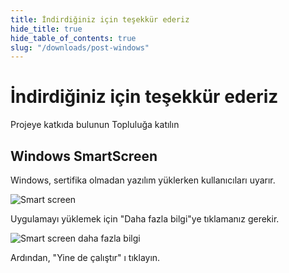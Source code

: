 ```yaml
---
title: İndirdiğiniz için teşekkür ederiz
hide_title: true
hide_table_of_contents: true
slug: "/downloads/post-windows"
---
```


<div className="text-center margin-top--xl">

# İndirdiğiniz için teşekkür ederiz

<div className="row margin-bottom--lg padding--sm flex-center">
<Link className="button button--outline button--warning button--lg margin--sm" href="/contributing">
   Projeye katkıda bulunun
</Link>
<Link className="button button--outline button--info button--lg margin--sm" href="https://linwood.dev/matrix">
   Topluluğa katılın
</Link>

</div>

## Windows SmartScreen


Windows, sertifika olmadan yazılım yüklerken kullanıcıları uyarır.

![Smart screen](/img/smart-screen.png)

Uygulamayı yüklemek için "Daha fazla bilgi"ye tıklamanız gerekir.

![Smart screen daha fazla bilgi](/img/smart-screen-more-info.png)

Ardından, "Yine de çalıştır" ı tıklayın.

</div>
